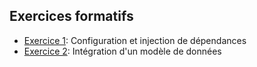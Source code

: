 ## Exercices formatifs

- [Exercice 1](exercice1): Configuration et injection de dépendances
- [Exercice 2](exercice2): Intégration d'un modèle de données